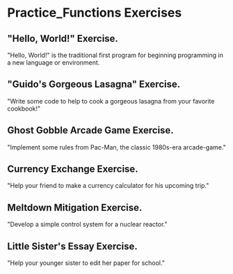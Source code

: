 # Practice_Functions Exercises

## "Hello, World!" Exercise.

"Hello, World!" is the traditional first program for beginning programming in a new language or environment.

## "Guido's Gorgeous Lasagna" Exercise.

"Write some code to help to cook a gorgeous lasagna from your favorite cookbook!"

## Ghost Gobble Arcade Game Exercise.

"Implement some rules from Pac-Man, the classic 1980s-era arcade-game."

## Currency Exchange Exercise.

"Help your friend to make a currency calculator for his upcoming trip." 

## Meltdown Mitigation Exercise.

"Develop a simple control system for a nuclear reactor."

## Little Sister's Essay Exercise.

"Help your younger sister to edit her paper for school."